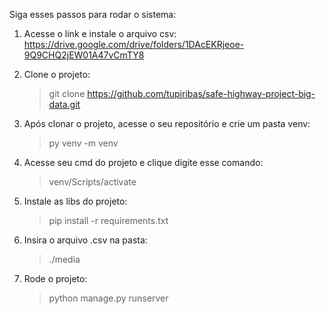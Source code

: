 Siga esses passos para rodar o sistema:

1. Acesse o link e instale o arquivo csv: https://drive.google.com/drive/folders/1DAcEKRjeoe-9Q9CHQ2jEW01A47vCmTY8

2. Clone o projeto:
    > git clone https://github.com/tupiribas/safe-highway-project-big-data.git

3. Após clonar o projeto, acesse o seu repositório e crie um pasta venv:
    > py venv -m venv

4. Acesse seu cmd do projeto e clique digite esse comando:
    > venv/Scripts/activate

5. Instale as libs do projeto:
    > pip install -r requirements.txt

6. Insira o arquivo .csv na pasta:
    > ./media

7. Rode o projeto:
    > python manage.py runserver
